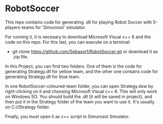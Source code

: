 # RobotSoccer
This repo contains code for generating .dll for playing Robot Soccer with 5-players-teams for 'Simurosot' simulator.

For running it, it is necesary to download Microsoft Visual c++ 6 and the code on this repo. For this last, you can execute on a terminal:
- git clone https://github.com/Sebasorf/RobotSoccer.git
or download it as .zip file.

In this Project, you can find two folders. One of them is the code for generating Strategy.dll for yellow team, and the other one contains code for generating Strategy.dll for blue team. 

In one RobotSoccer-coloured-team folder, you can open Strategy.dsw by right-clicking on it and choosing Microsoft Visual c++ 6. This will only work on Windows SO. You should build the .dll (it will be saved in project), and then put it in the Strategy folder of the team you want to use it. It's usually on C://Strategy folder.

Finally, you must open it as c++ script in Simurosot Simulator.


